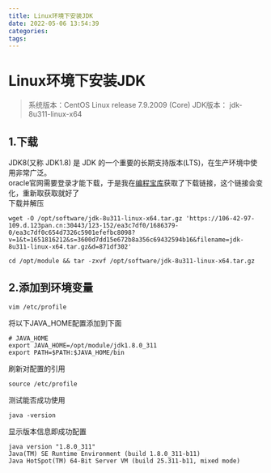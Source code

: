 ```yaml
---
title: Linux环境下安装JDK
date: 2022-05-06 13:54:39
categories:
tags:
---
```

# Linux环境下安装JDK
>系统版本：CentOS Linux release 7.9.2009 (Core)
>JDK版本：	jdk-8u311-linux-x64
## 1.下载
JDK8(又称 JDK1.8) 是 JDK 的一个重要的长期支持版本(LTS)，在生产环境中使用非常广泛。  
oracle官网需要登录才能下载，于是我在[编程宝库](http://www.codebaoku.com/jdk/jdk-oracle-jdk1-8.html)获取了下载链接，这个链接会变化，重新取获取就好了  
下载并解压
```shell
wget -O /opt/software/jdk-8u311-linux-x64.tar.gz 'https://106-42-97-109.d.123pan.cn:30443/123-152/ea3c7df0/1686379-0/ea3c7df0c654d7326c5901efefbc8098?v=1&t=1651816212&s=3600d7dd15e672b8a356c69432594b16&filename=jdk-8u311-linux-x64.tar.gz&d=871df302'

cd /opt/module && tar -zxvf /opt/software/jdk-8u311-linux-x64.tar.gz
```
## 2.添加到环境变量
```shell
vim /etc/profile
```
将以下JAVA_HOME配置添加到下面
```shell
# JAVA_HOME
export JAVA_HOME=/opt/module/jdk1.8.0_311
export PATH=$PATH:$JAVA_HOME/bin
```
刷新对配置的引用
```shell
source /etc/profile
```
测试能否成功使用
```shell
java -version
```
显示版本信息即成功配置
```shell
java version "1.8.0_311"
Java(TM) SE Runtime Environment (build 1.8.0_311-b11)
Java HotSpot(TM) 64-Bit Server VM (build 25.311-b11, mixed mode)
```

